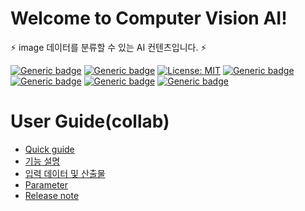 # Welcome to Computer Vision AI!

⚡ image 데이터를 분류할 수 있는 AI 컨텐츠입니다. ⚡

[![Generic badge](https://img.shields.io/badge/release-v1.5.1-green.svg?style=for-the-badge)](http://링크)
[![Generic badge](https://img.shields.io/badge/last_update-2024.05.10-002E5F?style=for-the-badge)]()
[![License: MIT](https://img.shields.io/badge/License-MIT-yellow.svg?style=for-the-badge)](https://opensource.org/licenses/MIT)
[![Generic badge](https://img.shields.io/badge/python-3.10-purple.svg?style=for-the-badge&logo=python&logoColor=white)](https://www.python.org/)
[![Generic badge](https://img.shields.io/badge/ALO-v2.3.3-green.svg?style=for-the-badge)](requirement링크)
[![Generic badge](https://img.shields.io/badge/collab-blue.svg?style=for-the-badge)](http://collab.lge.com/main/pages/viewpage.action?pageId=2338397981)
[![Generic badge](https://img.shields.io/badge/request_clm-green.svg?style=for-the-badge)](http://collab.lge.com/main/pages/viewpage.action?pageId=2157128981)


# User Guide(collab)
- [Quick guide](http://collab.lge.com/main/pages/viewpage.action?pageId=2338397981)
- [기능 설명](http://collab.lge.com/main/x/BkryjQ)
- [입력 데이터 및 산출물](http://collab.lge.com/main/x/eUryjQ)
- [Parameter](http://collab.lge.com/main/x/jUryjQ)
- [Release note](http://collab.lge.com/main/x/o0ryjQ)

